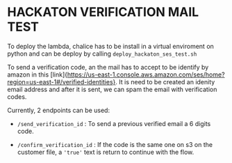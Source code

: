 # HACKATON VERIFICATION MAIL TEST

To deploy  the lambda, chalice has to be install in a virtual enviroment on python and can be deploy by calling `deploy_hackaton_ses_test.sh`

To send a verification code, an the mail has to accept to be identify by
amazon in this [link]{https://us-east-1.console.aws.amazon.com/ses/home?region=us-east-1#/verified-identities}. It is need to be created an idenity  email address and after it is sent, we can spam the email with verification codes.

Currently, 2 endpoints can be used:

- `/send_verification_id` : To send a previous verified email a 6 digits code.

- `/confirm_verification_id` : If the code is the same one on s3 on the customer file, a `'true'` text is return to continue with the flow.
